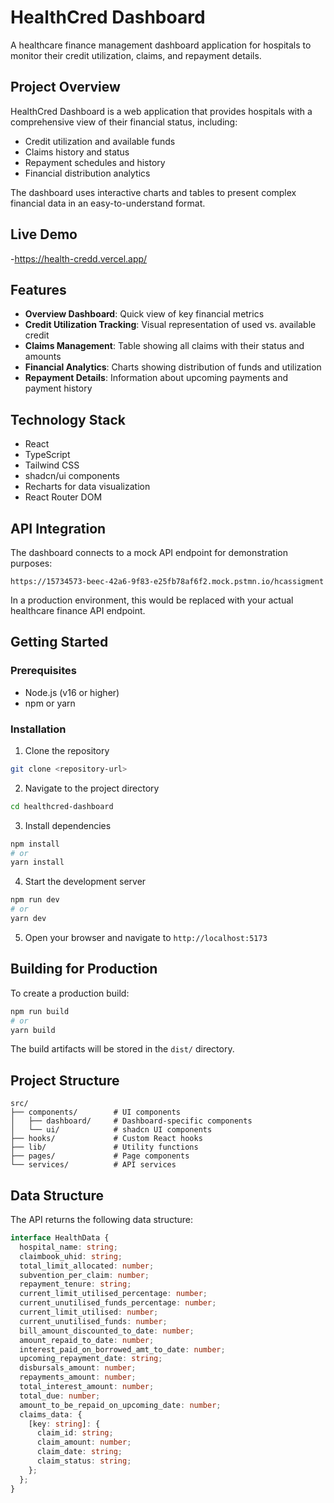 # HealthCred Dashboard

A healthcare finance management dashboard application for hospitals to monitor their credit utilization, claims, and repayment details.

## Project Overview

HealthCred Dashboard is a web application that provides hospitals with a comprehensive view of their financial status, including:

- Credit utilization and available funds
- Claims history and status
- Repayment schedules and history
- Financial distribution analytics

The dashboard uses interactive charts and tables to present complex financial data in an easy-to-understand format.

## Live Demo
-https://health-credd.vercel.app/
## Features

- **Overview Dashboard**: Quick view of key financial metrics
- **Credit Utilization Tracking**: Visual representation of used vs. available credit
- **Claims Management**: Table showing all claims with their status and amounts
- **Financial Analytics**: Charts showing distribution of funds and utilization
- **Repayment Details**: Information about upcoming payments and payment history

## Technology Stack

- React
- TypeScript
- Tailwind CSS
- shadcn/ui components
- Recharts for data visualization
- React Router DOM

## API Integration

The dashboard connects to a mock API endpoint for demonstration purposes:

```
https://15734573-beec-42a6-9f83-e25fb78af6f2.mock.pstmn.io/hcassigment
```

In a production environment, this would be replaced with your actual healthcare finance API endpoint.

## Getting Started

### Prerequisites

- Node.js (v16 or higher)
- npm or yarn

### Installation

1. Clone the repository

```sh
git clone <repository-url>
```

2. Navigate to the project directory

```sh
cd healthcred-dashboard
```

3. Install dependencies

```sh
npm install
# or
yarn install
```

4. Start the development server

```sh
npm run dev
# or
yarn dev
```

5. Open your browser and navigate to `http://localhost:5173`

## Building for Production

To create a production build:

```sh
npm run build
# or
yarn build
```

The build artifacts will be stored in the `dist/` directory.

## Project Structure

```
src/
├── components/        # UI components
│   ├── dashboard/     # Dashboard-specific components
│   └── ui/            # shadcn UI components
├── hooks/             # Custom React hooks
├── lib/               # Utility functions
├── pages/             # Page components
└── services/          # API services
```

## Data Structure

The API returns the following data structure:

```typescript
interface HealthData {
  hospital_name: string;
  claimbook_uhid: string;
  total_limit_allocated: number;
  subvention_per_claim: number;
  repayment_tenure: string;
  current_limit_utilised_percentage: number;
  current_unutilised_funds_percentage: number;
  current_limit_utilised: number;
  current_unutilised_funds: number;
  bill_amount_discounted_to_date: number;
  amount_repaid_to_date: number;
  interest_paid_on_borrowed_amt_to_date: number;
  upcoming_repayment_date: string;
  disbursals_amount: number;
  repayments_amount: number;
  total_interest_amount: number;
  total_due: number;
  amount_to_be_repaid_on_upcoming_date: number;
  claims_data: {
    [key: string]: {
      claim_id: string;
      claim_amount: number;
      claim_date: string;
      claim_status: string;
    };
  };
}
```
